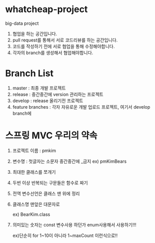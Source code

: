 # whatcheap-project
big-data project

1. 협업을 하는 공간입니다.
2. pull request를 통해서 서로 코드리뷰를 하는 공간입니다.
3. 코드를 작성하기 전에 서로 협업을 통해 수정해야합니다.
4. 각자의 branch를 생성해서 협업해야합니다.

# Branch List
1. master : 최종 개발 프로젝트
2. release : 중간중간에 version 관리하는 프로젝트
3. develop : release 올리기전 프로젝트
4. feature branches : 각자 자유로운 개발 업로드 프로젝트, 여기서 develop branch에 

# 스프링 MVC 우리의 약속
1. 프로젝트 이름 : pmkim

2. 변수명 : 첫글자는 소문자 중간중간에 _금지
  ex) pmKimBears

3. 최대한 클래스를 쪼개기

4. 두번 이상 반복되는 구문들은 함수로 짜기

5. 전역 변수선언은 클래스 맨 위에 정리

6. 클래스명 맨앞은 대문자로 

   ex) BearKim.class

7. 의미있는 숫자는 const 변수사용 하던가 enum사용해서 사용하기!!! 

   ex)단순히 for 1~10이 아니라 1~maxCount 이런식으로!! 